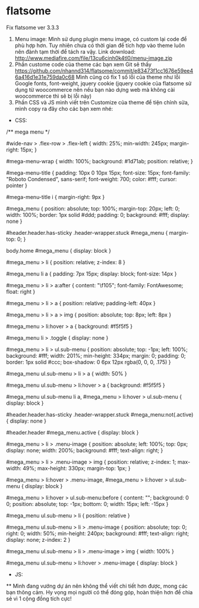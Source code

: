 # flatsome
Fix flatsome ver 3.3.3
1. Menu image:
Mình sử dụng plugin menu image, có custom lại code để phù hợp hơn. Tuy nhiên chưa có thời gian để tích hợp vào theme luôn nên đành tạm thời để tách ra vậy.
Link download:
http://www.mediafire.com/file/13cu6cinh0k4tl0/menu-image.zip
2. Phần custome code của theme các bạn xem Git sẽ thấy
https://github.com/nhannd314/flatsome/commit/e83473f1cc1676e59ee46a416d1e31e759da0c68
Mình cũng có fix 1 số lỗi của theme như lỗi Google fonts, font-weight, jquery cookie (jquery cookie của flatsome sử dụng từ woocommerce nên nếu bạn nào dựng web mà không cài woocommerce thì sẽ bị lỗi này)
3. Phần CSS và JS mình viết trên Customize của theme để tiện chỉnh sửa, mình copy ra đây cho các bạn xem nhé:
- CSS:

/** mega menu */

#wide-nav > .flex-row > .flex-left {
    width: 25%;
    min-width: 245px;
    margin-right: 15px;
}

#mega-menu-wrap {
    width: 100%;
    background: #1d71ab;
    position: relative;
}

#mega-menu-title {
    padding: 10px 0 10px 15px;
    font-size: 15px;
    font-family: "Roboto Condensed", sans-serif;
    font-weight: 700;
    color: #fff;
    cursor: pointer
}

#mega-menu-title i {
    margin-right: 9px
}

#mega_menu {
    position: absolute;
    top: 100%;
    margin-top: 20px;
    left: 0;
    width: 100%;
    border: 1px solid #ddd;
    padding: 0;
    background: #fff;
    display: none
}

#header.header.has-sticky .header-wrapper.stuck #mega_menu {
    margin-top: 0;
}

body.home #mega_menu {
    display: block
}

#mega_menu > li {
    position: relative;
    z-index: 8
}

#mega_menu li a {
    padding: 7px 15px;
    display: block;
    font-size: 14px
}

#mega_menu > li > a:after {
    content: "\f105";
    font-family: FontAwesome;
    float: right
}

#mega_menu > li > a {
    position: relative;
    padding-left: 40px
}

#mega_menu > li > a > img {
    position: absolute;
    top: 8px;
    left: 8px
}

#mega_menu > li:hover > a {
    background: #f5f5f5
}

#mega_menu li > .toggle {
    display: none
}

#mega_menu > li > ul.sub-menu {
    position: absolute;
    top: -1px;
    left: 100%;
    background: #fff;
    width: 201%;
    min-height: 334px;
    margin: 0;
    padding: 0;
    border: 1px solid #ccc;
    box-shadow: 0 6px 12px rgba(0, 0, 0, .175)
}

#mega_menu ul.sub-menu > li > a {
    width: 50%
}

#mega_menu ul.sub-menu > li:hover > a {
    background: #f5f5f5
}

#mega_menu ul.sub-menu li a, #mega_menu > li:hover > ul.sub-menu {
    display: block
}

#header.header.has-sticky .header-wrapper.stuck #mega_menu:not(.active) {
    display: none
}

#header.header #mega_menu.active {
    display: block
}

#mega_menu > li > .menu-image {
    position: absolute;
    left: 100%;
    top: 0px;
    display: none;
    width: 200%;
    background: #fff;
    text-align: right;
}

#mega_menu > li > .menu-image > img {
    position: relative;
    z-index: 1;
    max-width: 49%;
    max-height: 330px;
    margin-top: 1px;
}

#mega_menu > li:hover > .menu-image, #mega_menu > li:hover > ul.sub-menu {
    display: block
}

#mega_menu > li:hover > ul.sub-menu:before {
    content: "";
    background: 0 0;
    position: absolute;
    top: -1px;
    bottom: 0;
    width: 15px;
    left: -15px
}

#mega_menu ul.sub-menu > li {
    position: relative
}

#mega_menu ul.sub-menu > li > .menu-image {
    position: absolute;
    top: 0;
    right: 0;
    width: 50%;
    min-height: 240px;
    background: #fff;
    text-align: right;
    display: none;
    z-index: 2
}

#mega_menu ul.sub-menu > li > .menu-image > img {
    width: 100%
}

#mega_menu ul.sub-menu > li:hover > .menu-image {
    display: block
}

- JS:
<script>
jQuery(document).ready(function () {
    jQuery("#mega-menu-title").click(function () {
        jQuery("#mega_menu").toggleClass("active")
    }), jQuery("body").click(function (e) {
        var i = jQuery(e.target);
        "mega-menu-title" != i.attr("id") && jQuery("#mega_menu.active").removeClass("active")
    }), jQuery("#mega_menu>li").each(function (e) {
        jQuery(this).children(".sub-menu").css("margin-top", 37 * -e + "px"), jQuery(this).children(".menu-image").css("margin-top", 37 * -e + "px"), jQuery(this).find("li").each(function (e) {
            jQuery(this).children(".menu-image").css("margin-top", 36 * -e + "px")
        })
    })
});
</script>

** Mình đang vướng dự án nên không thể viết chi tiết hơn được, mong các bạn thông cảm. Hy vọng mọi người có thể đóng góp, hoàn thiện hơn để chia sẻ vì 1 cộng đồng tích cực!
